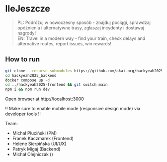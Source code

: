 # IleJeszcze
> PL: Podróżuj w nowoczesny sposób - znajduj pociągi, sprawdzaj opóźnienia i alternatywne trasy, zgłaszaj incydenty i dostawaj nagrody! <br/>
> EN: Travel in a modern way - find your train, check delays and alternative routes,  report issues, win rewards!

## How to run

```sh
git clone --recurse-submodules https://github.com/akai-org/hackyeah2025.git && cd hackyeah2025
cd hackyeah2025_backend
docker compose up -d
cd ../hackyeah2025-frontend && git switch main 
npm i && npm run dev
```

Open browser at http://localhost:3000

!! Make sure to enable mobile mode (responsive design mode) via developer tools !!

Team:
* Michał Pluciński (PM)
* Franek Kaczmarek (Frontend)
* Helene Sierpińska (UI/UX)
* Patryk Migaj (Backend)
* Michał Olejniczak ()

